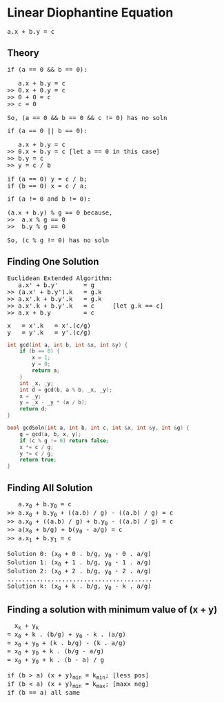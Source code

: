 # Linear Diophantine Equation
<pre>a.x + b.y = c </pre>

## Theory
<pre>
if (a == 0 && b == 0):
   
   a.x + b.y = c
>> 0.x + 0.y = c
>> 0 + 0 = c
>> c = 0
   
So, (a == 0 && b == 0 && c != 0) has no soln
</pre>

<pre>
if (a == 0 || b == 0):
   
   a.x + b.y = c
>> 0.x + b.y = c [let a == 0 in this case]
>> b.y = c
>> y = c / b
   
if (a == 0) y = c / b;
if (b == 0) x = c / a;
</pre>

<pre>
if (a != 0 and b != 0):
   
(a.x + b.y) % g == 0 because,
>>  a.x % g == 0
>>  b.y % g == 0

So, (c % g != 0) has no soln
</pre>

## Finding One Solution
<pre>
Euclidean Extended Algorithm:
   a.x' + b.y'       = g
>> (a.x' + b.y').k   = g.k
>> a.x'.k + b.y'.k   = g.k
>> a.x'.k + b.y'.k   = c     [let g.k == c]
>> a.x + b.y         = c
</pre>
<pre>
x   = x'.k   = x'.(c/g)
y   = y'.k   = y'.(c/g)
</pre>
```c++
int gcd(int a, int b, int &x, int &y) {
    if (b == 0) {
        x = 1;
        y = 0;
        return a;
    }
    int _x, _y;
    int d = gcd(b, a % b, _x, _y);
    x = _y;
    y = _x - _y * (a / b);
    return d;
}

bool gcdSoln(int a, int b, int c, int &x, int &y, int &g) {
    g = gcd(a, b, x, y);
    if (c % g != 0) return false;
    x *= c / g;
    y *= c / g;
    return true;
}
```
## Finding All Solution
<pre>
   a.x<sub>0</sub> + b.y<sub>0</sub> = c
>> a.x<sub>0</sub> + b.y<sub>0</sub> + ((a.b) / g) - ((a.b) / g) = c
>> a.x<sub>0</sub> + ((a.b) / g) + b.y<sub>0</sub> - ((a.b) / g) = c
>> a(x<sub>0</sub> + b/g) + b(y<sub>0</sub> - a/g) = c
>> a.x<sub>1</sub> + b.y<sub>1</sub> = c

Solution 0: (x<sub>0</sub> + 0 . b/g, y<sub>0</sub> - 0 . a/g)
Solution 1: (x<sub>0</sub> + 1 . b/g, y<sub>0</sub> - 1 . a/g)
Solution 2: (x<sub>0</sub> + 2 . b/g, y<sub>0</sub> - 2 . a/g)
........................................
Solution k: (x<sub>0</sub> + k . b/g, y<sub>0</sub> - k . a/g)
</pre>

## Finding a solution with minimum value of (x + y)
<pre>
  x<sub>k</sub> + y<sub>k</sub>
= x<sub>0</sub> + k . (b/g) + y<sub>0</sub> - k . (a/g)
= x<sub>0</sub> + y<sub>0</sub> + (k . b/g) - (k . a/g)
= x<sub>0</sub> + y<sub>0</sub> + k . (b/g - a/g)
= x<sub>0</sub> + y<sub>0</sub> + k . (b - a) / g

if (b > a) (x + y)<sub>min</sub> = k<sub>min</sub>; [less pos]
if (b < a) (x + y)<sub>min</sub> = k<sub>max</sub>; [maxx neg]
if (b == a) all same
</pre>
